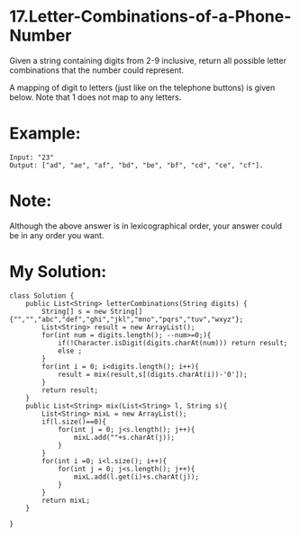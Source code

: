 # 17.Letter-Combinations-of-a-Phone-Number
Given a string containing digits from 2-9 inclusive, return all possible letter combinations that the number could represent.

A mapping of digit to letters (just like on the telephone buttons) is given below. Note that 1 does not map to any letters.
# Example:
```
Input: "23"
Output: ["ad", "ae", "af", "bd", "be", "bf", "cd", "ce", "cf"].
```
# Note:


Although the above answer is in lexicographical order, your answer could be in any order you want.

# My Solution:
```
class Solution {
    public List<String> letterCombinations(String digits) {
        String[] s = new String[]{"","","abc","def","ghi","jkl","mno","pqrs","tuv","wxyz"};
        List<String> result = new ArrayList();
        for(int num = digits.length(); --num>=0;){
            if(!Character.isDigit(digits.charAt(num))) return result;
            else ;
        }
        for(int i = 0; i<digits.length(); i++){
            result = mix(result,s[(digits.charAt(i))-'0']);
        }
        return result;
    }
    public List<String> mix(List<String> l, String s){
        List<String> mixL = new ArrayList();
        if(l.size()==0){
            for(int j = 0; j<s.length(); j++){
                mixL.add(""+s.charAt(j));
            }
        }
        for(int i =0; i<l.size(); i++){
            for(int j = 0; j<s.length(); j++){
                mixL.add(l.get(i)+s.charAt(j));
            }
        }
        return mixL;
    }
    
}
```
